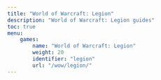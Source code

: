 ```yaml
---
title: "World of Warcraft: Legion"
description: "World of Warcraft: Legion guides"
toc: true
menu:
    games:
        name: "World of Warcraft: Legion"
        weight: 20
        identifier: "legion"
        url: "/wow/legion/"
---
```

